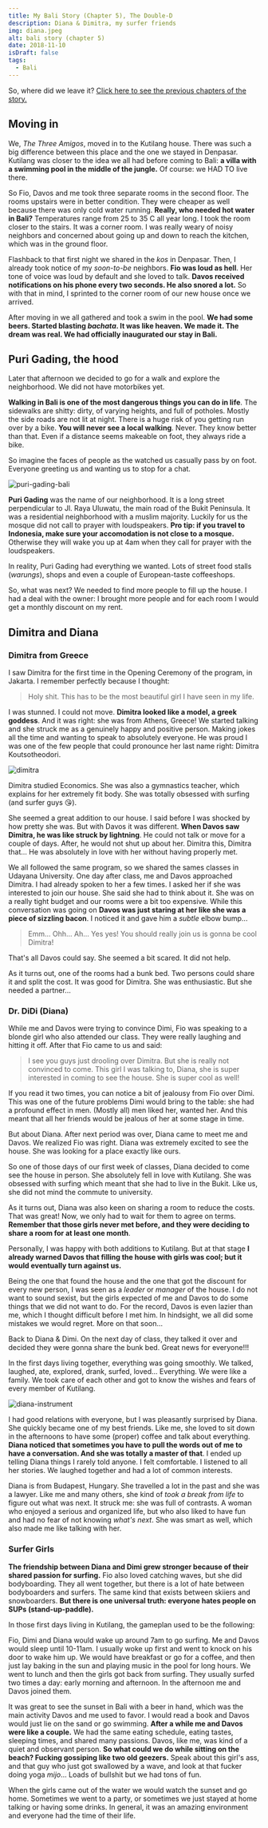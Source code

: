 ```yaml
---
title: My Bali Story (Chapter 5), The Double-D
description: Diana & Dimitra, my surfer friends
img: diana.jpeg
alt: bali story (chapter 5)
date: 2018-11-10
isDraft: false
tags: 
  - Bali
---
```


So, where did we leave it? [Click here to see the previous chapters of the story.](https://bulenya.xyz/tag/bali-story/)

## Moving in

We, *The Three Amigos*, moved in to the Kutilang house. There was such a big difference between this place and the one we stayed in Denpasar. Kutilang was closer to the idea we all had before coming to Bali: __a villa with a swimming pool in the middle of the jungle.__ Of course: we HAD TO live there.

So Fio, Davos and me took three separate rooms in the second floor. The rooms upstairs were in better condition. They were cheaper as well because there was only cold water running. __Really, who needed hot water in Bali?__ Temperatures range from 25 to 35 C all year long. I took the room closer to the stairs. It was a corner room. I was really weary of noisy neighbors and concerned about going up and down to reach the kitchen, which was in the ground floor.

Flashback to that first night we shared in the *kos* in Denpasar. Then, I already took notice of my *soon-to-be* neighbors. __Fio was loud as hell__. Her tone of voice was loud by default and she loved to talk. __Davos received notifications on his phone every two seconds. He also snored a lot.__ So with that in mind, I sprinted to the corner room of our new house once we arrived. 

After moving in we all gathered and took a swim in the pool. __We had some beers. Started blasting *bachata*. It was like heaven. We made it. The dream was real. We had officially inaugurated our stay in Bali.__

## Puri Gading, the hood

Later that afternoon we decided to go for a walk and explore the neighborhood. We did not have motorbikes yet. 

__Walking in Bali is one of the most dangerous things you can do in life__. The sidewalks are shitty: dirty, of varying heights, and full of potholes. Mostly the side roads are not lit at night. There is a huge risk of you getting run over by a bike. __You will never see a local walking__. Never. They know better than that. Even if a distance seems makeable on foot, they always ride a bike. 

So imagine the faces of people as the watched us casually pass by on foot. Everyone greeting us and wanting us to stop for a chat. 

![puri-gading-bali](//images.ctfassets.net/qf4deux2v57b/51IfyZS1N68w8YKmyC2WGA/2445eef24278b1ced0f332e09c9e5890/puri-gading-bali.jpg)

__Puri Gading__ was the name of our neighborhood. It is a long street perpendicular to Jl. Raya Uluwatu, the main road of the Bukit Peninsula. It was a residential neighborhood with a muslim majority. Luckily for us the mosque did not call to prayer with loudspeakers. __Pro tip: if you travel to Indonesia, make sure your accomodation is not close to a mosque.__ Otherwise they will wake you up at 4am when they call for prayer with the loudspeakers.

In reality, Puri Gading had everything we wanted. Lots of street food stalls (*warungs*), shops and even a couple of European-taste coffeeshops.

So, what was next? We needed to find more people to fill up the house. I had a deal with the owner: I brought more people and for each room I would get a monthly discount on my rent.

## Dimitra and Diana

### Dimitra from Greece

I saw Dimitra for the first time in the Opening Ceremony of the program, in Jakarta. I remember perfectly because I thought:

> Holy shit. This has to be the most beautiful girl I have seen in my life.

I was stunned. I could not move. __Dimitra looked like a model, a greek goddess__. And it was right: she was from Athens, Greece! We started talking and she struck me as a genuinely happy and positive person. Making jokes all the time and wanting to speak to absolutely everyone. He was proud I was one of the few people that could pronounce her last name right: Dimitra Koutsotheodori. 

![dimitra](//images.ctfassets.net/qf4deux2v57b/54AwCvVViMI8c4gYA4soiI/d95f96be16eced8c0f15d1ec55d06d47/dimitra.jpg)

Dimitra studied Economics. She was also a gymnastics teacher, which explains for her extremely fit body. She was totally obsessed with surfing (and surfer guys 😘).

She seemed a great addition to our house. I said before I was shocked by how pretty she was. But with Davos it was different. __When Davos saw Dimitra, he was like struck by lightning__. He could not talk or move for a couple of days. After, he would not shut up about her. Dimitra this, Dimitra that... He was absolutely in love with her without having properly met.

We all followed the same program, so we shared the sames classes in Udayana University. One day after class, me and Davos approached Dimitra. I had already spoken to her a few times. I asked her if she was interested to join our house. She said she had to think about it. She was on a really tight budget and our rooms were a bit too expensive. While this conversation was going on __Davos was just staring at her like she was a piece of sizzling bacon__. I noticed it and gave him a *subtle* elbow bump...

> Emm... Ohh... Ah... Yes yes! You should really join us is gonna be cool Dimitra!

That's all Davos could say. She seemed a bit scared. It did not help.

As it turns out, one of the rooms had a bunk bed. Two persons could share it and split the cost. It was good for Dimitra. She was enthusiastic. But she needed a partner...

### Dr. DiDi (Diana)

While me and Davos were trying to convince Dimi, Fio was speaking to a blonde girl who also attended our class. They were really laughing and hitting it off. After that Fio came to us and said:

> I see you guys just drooling over Dimitra. But she is really not convinced to come. This girl I was talking to, Diana, she is super interested in coming to see the house. She is super cool as well!

If you read it two times, you can notice a bit of jealousy from Fio over Dimi. This was one of the future problems Dimi would bring to the table: she had a profound effect in men. (Mostly all) men liked her, wanted her. And this meant that all her friends would be jealous of her at some stage in time.

But about Diana. After next period was over, Diana came to meet me and Davos. We realized Fio was right. Diana was extremely excited to see the house. She was looking for a place exactly like ours.

So one of those days of our first week of classes, Diana decided to come see the house in person. She absolutely fell in love with Kutilang. She was obsessed with surfing which meant that she had to live in the Bukit. Like us, she did not mind the commute to university.

As it turns out, Diana was also keen on sharing a room to reduce the costs. That was great! Now, we only had to wait for them to agree on terms. __Remember that those girls never met before, and they were deciding to share a room for at least one month__. 

Personally, I was happy with both additions to Kutilang. But at that stage __I already warned Davos that filling the house with girls was cool; but it would eventually turn against us.__

Being the one that found the house and the one that got the discount for every new person, I was seen as a *leader* or *manager* of the house. I do not want to sound sexist, but the girls expected of me and Davos to do some things that we did not want to do. For the record, Davos is even lazier than me, which I thought difficult before I met him. In hindsight, we all did some mistakes we would regret. More on that soon...

Back to Diana & Dimi. On the next day of class, they talked it over and decided they were gonna share the bunk bed. Great news for everyone!!!

In the first days living together, everything was going smoothly. We talked, laughed, ate, explored, drank, surfed, loved... Everything. We were like a family. We took care of each other and got to know the wishes and fears of every member of Kutilang.

![diana-instrument](//images.ctfassets.net/qf4deux2v57b/1LD1GmyXsQOSKegMK2aM88/c516b0576517cbbe6a514419bd736345/diana-instrument.jpg)

I had good relations with everyone, but I was pleasantly surprised by Diana. She quickly became one of my best friends. Like me, she loved to sit down in the afternoons to have some (proper) coffee and talk about everything. __Diana noticed that sometimes you have to pull the words out of me to have a conversation. And she was totally a master of that__. I ended up telling Diana things I rarely told anyone. I felt comfortable. I listened to all her stories. We laughed together and had a lot of common interests.

Diana is from Budapest, Hungary. She travelled a lot in the past and she was a lawyer. Like me and many others, she kind of *took a break from life* to figure out what was next. It struck me: she was full of contrasts. A woman who enjoyed a serious and organized life, but who also liked to have fun and had no fear of not knowing *what's next*. She was smart as well, which also made me like talking with her.

### Surfer Girls

__The friendship between Diana and Dimi grew stronger because of their shared passion for surfing.__ Fio also loved catching waves, but she did bodyboarding. They all went together, but there is a lot of hate between bodyboarders and surfers. The same kind that exists between skiiers and snowboarders. __But there is one universal truth: everyone hates people on SUPs (stand-up-paddle).__ 

In those first days living in Kutilang, the gameplan used to be the following:

Fio, Dimi and Diana would wake up around 7am to go surfing. Me and Davos would sleep until 10-11am. I usually woke up first and went to knock on his door to wake him up. We would have breakfast or go for a coffee, and then just lay baking in the sun and playing music in the pool for long hours. We went to lunch and then the girls got back from surfing. They usually surfed two times a day: early morning and afternoon. In the afternoon me and Davos joined them. 

It was great to see the sunset in Bali with a beer in hand, which was the main activity Davos and me used to favor. I would read a book and Davos would just lie on the sand or go swimming. __After a while me and Davos were like a couple.__ We had the same eating schedule, eating tastes, sleeping times, and shared many passions. Davos, like me, was kind of a quiet and observant person. __So what could we do while sitting on the beach? Fucking gossiping like two old geezers.__ Speak about this girl's ass, and that guy who just got swallowed by a wave, and look at that fucker doing yoga *mijo*... Loads of bullshit but we had tons of fun. 

When the girls came out of the water we would watch the sunset and go home. Sometimes we went to a party, or sometimes we just stayed at home talking or having some drinks. In general, it was an amazing environment and everyone had the time of their life.


























